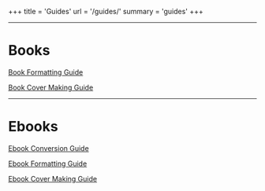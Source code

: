 +++
title = 'Guides'
url = '/guides/'
summary = 'guides'
+++
  
-----------------------------------------------------------------  

# Books  

[Book Formatting Guide](https://uwsite.netlify.app\guide\book-fd)

[Book Cover Making Guide](https://uwsite.netlify.app\guide\bookcover-make)

-----------------------------------------------------------------  

# Ebooks  

[Ebook Conversion Guide](https://uwsite.netlify.app\guide\ebook-convert)

[Ebook Formatting Guide](https://uwsite.netlify.app\guide\ebook-format)

[Ebook Cover Making Guide](https://uwsite.netlify.app\guide\ebookcover-make)